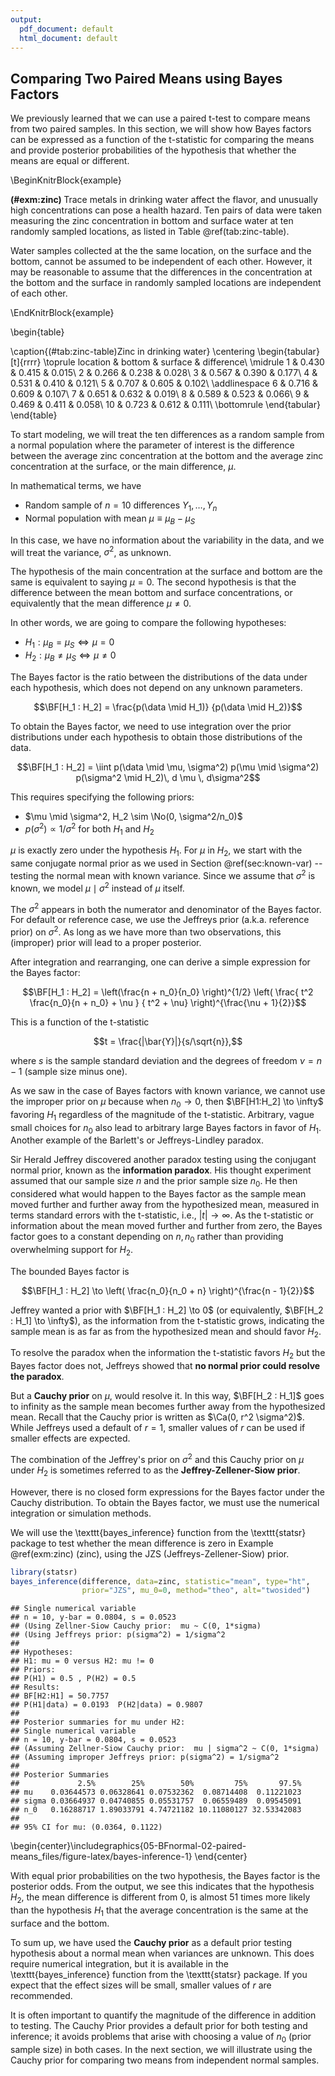 ```yaml
---
output:
  pdf_document: default
  html_document: default
---
```

## Comparing Two Paired Means using Bayes Factors

We previously learned that we can use a paired t-test to compare means from two paired samples. In this section, we will show how Bayes factors can be expressed as a function of the t-statistic for comparing the means and provide posterior probabilities of the hypothesis that whether the means are equal or different.

\BeginKnitrBlock{example}<div class="example"><span class="example" id="exm:zinc"><strong>(\#exm:zinc) </strong></span>Trace metals in drinking water affect the flavor, and unusually high concentrations can pose a health hazard. Ten pairs of data were taken measuring the zinc concentration in bottom and surface water at ten randomly sampled locations, as listed in Table \@ref(tab:zinc-table).

Water samples collected at the the same location, on the surface and the bottom, cannot be assumed to be independent of each other. However, it may be reasonable to assume that the differences in the concentration at the bottom and the surface in randomly sampled locations are independent of each other.</div>\EndKnitrBlock{example}

\begin{table}

\caption{(\#tab:zinc-table)Zinc in drinking water}
\centering
\begin{tabular}[t]{rrrr}
\toprule
location & bottom & surface & difference\\
\midrule
1 & 0.430 & 0.415 & 0.015\\
2 & 0.266 & 0.238 & 0.028\\
3 & 0.567 & 0.390 & 0.177\\
4 & 0.531 & 0.410 & 0.121\\
5 & 0.707 & 0.605 & 0.102\\
\addlinespace
6 & 0.716 & 0.609 & 0.107\\
7 & 0.651 & 0.632 & 0.019\\
8 & 0.589 & 0.523 & 0.066\\
9 & 0.469 & 0.411 & 0.058\\
10 & 0.723 & 0.612 & 0.111\\
\bottomrule
\end{tabular}
\end{table}

To start modeling, we will treat the ten differences as a random sample from a normal population where the parameter of interest is the difference between the average zinc concentration at the bottom and the average zinc concentration at the surface, or the main difference, $\mu$.

In mathematical terms, we have

* Random sample of $n= 10$ differences $Y_1, \ldots, Y_n$
* Normal population with mean $\mu \equiv  \mu_B - \mu_S$

In this case, we have no information about the variability in the data, and we will treat the variance, $\sigma^2$, as unknown.

The hypothesis of the main concentration at the surface and bottom are the same is equivalent to saying $\mu = 0$. The second hypothesis is that the difference between the mean bottom and surface concentrations, or equivalently that the mean difference $\mu \neq 0$.

In other words, we are going to compare the following hypotheses:

* $H_1: \mu_B = \mu_S  \Leftrightarrow \mu = 0$
* $H_2: \mu_B \neq \mu_S \Leftrightarrow \mu  \neq 0$

The Bayes factor is the ratio between the distributions  of the data
under each hypothesis, which does not depend on any unknown parameters.

$$\BF[H_1 : H_2] = \frac{p(\data \mid H_1)} {p(\data \mid H_2)}$$

To obtain the Bayes factor, we need to use integration over the prior distributions under each hypothesis to obtain those distributions of the data.

$$\BF[H_1 : H_2] = \iint p(\data \mid \mu, \sigma^2) p(\mu \mid \sigma^2) p(\sigma^2 \mid H_2)\, d \mu \, d\sigma^2$$

This requires specifying the following priors:

* $\mu \mid \sigma^2, H_2 \sim \No(0, \sigma^2/n_0)$
* $p(\sigma^2) \propto 1/\sigma^2$ for both $H_1$ and $H_2$

$\mu$ is exactly zero under the hypothesis $H_1$. For $\mu$ in $H_2$, we start with the same conjugate normal prior as we used in Section \@ref(sec:known-var) -- testing the normal mean with known variance. Since we assume that $\sigma^2$ is known, we model $\mu \mid \sigma^2$ instead of $\mu$ itself.

The $\sigma^2$ appears in both the numerator and denominator of the Bayes factor. For default or reference case, we use the Jeffreys prior (a.k.a. reference prior) on $\sigma^2$. As long as we have more than two observations, this (improper) prior will lead to a proper posterior.

After integration and rearranging, one can derive a simple expression for the Bayes factor:

$$\BF[H_1 : H_2] = \left(\frac{n + n_0}{n_0} \right)^{1/2} \left(
  \frac{ t^2  \frac{n_0}{n + n_0} + \nu }
  { t^2  + \nu} \right)^{\frac{\nu + 1}{2}}$$

This is a function of the t-statistic

$$t = \frac{|\bar{Y}|}{s/\sqrt{n}},$$

where $s$ is the sample standard deviation and the degrees of freedom $\nu = n-1$ (sample size minus one).

As we saw in the case of Bayes factors with known variance, we cannot use the improper prior on $\mu$ because when $n_0 \to 0$, then $\BF[H1:H_2] \to \infty$ favoring $H_1$ regardless of the magnitude of the t-statistic. Arbitrary, vague small choices for $n_0$ also lead to arbitrary large Bayes factors in favor of $H_1$. Another example of the Barlett's or Jeffreys-Lindley paradox.

Sir Herald Jeffrey discovered another paradox testing using the conjugant normal prior, known as the **information paradox**. His thought experiment assumed that our sample size $n$ and the prior sample size $n_0$. He then considered what would happen to the Bayes factor as the sample mean moved further and further away from the hypothesized mean, measured in terms standard errors with the t-statistic, i.e., $|t| \to \infty$. As the t-statistic or information about the mean moved further and further from zero, the Bayes factor goes to a constant depending on $n, n_0$ rather than providing overwhelming support for $H_2$.

The bounded Bayes factor is

$$\BF[H_1 : H_2] \to \left( \frac{n_0}{n_0 + n}  \right)^{\frac{n - 1}{2}}$$

Jeffrey wanted a prior with $\BF[H_1 : H_2] \to 0$ (or equivalently, $\BF[H_2 : H_1] \to \infty$), as the information from the t-statistic grows, indicating the sample mean is as far as from the hypothesized mean and should favor $H_2$.

To resolve the paradox when the information the t-statistic favors $H_2$ but the Bayes factor does not, Jeffreys showed that **no normal prior could resolve the paradox**.

But a **Cauchy prior** on $\mu$, would resolve it. In this way, $\BF[H_2 : H_1]$ goes to infinity as the sample mean becomes further away from the hypothesized mean. Recall that the Cauchy prior is written as $\Ca(0, r^2 \sigma^2)$. While Jeffreys used a default of $r = 1$, smaller values of $r$ can be used if smaller effects are expected.

The combination of the Jeffrey's prior on $\sigma^2$ and this Cauchy prior on $\mu$ under $H_2$ is sometimes referred to as the **Jeffrey-Zellener-Siow prior**.

However, there is no closed form expressions for the Bayes factor under the Cauchy distribution. To obtain the Bayes factor, we must use the
numerical integration or simulation methods.

We will use the \texttt{bayes$\_$inference} function from the \texttt{statsr} package to test whether the mean difference is zero in Example \@ref(exm:zinc) (zinc), using the JZS (Jeffreys-Zellener-Siow) prior.


```r
library(statsr)
bayes_inference(difference, data=zinc, statistic="mean", type="ht",
                prior="JZS", mu_0=0, method="theo", alt="twosided")
```

```
## Single numerical variable
## n = 10, y-bar = 0.0804, s = 0.0523
## (Using Zellner-Siow Cauchy prior:  mu ~ C(0, 1*sigma)
## (Using Jeffreys prior: p(sigma^2) = 1/sigma^2
## 
## Hypotheses:
## H1: mu = 0 versus H2: mu != 0
## Priors:
## P(H1) = 0.5 , P(H2) = 0.5
## Results:
## BF[H2:H1] = 50.7757
## P(H1|data) = 0.0193  P(H2|data) = 0.9807 
## 
## Posterior summaries for mu under H2:
## Single numerical variable
## n = 10, y-bar = 0.0804, s = 0.0523
## (Assuming Zellner-Siow Cauchy prior:  mu | sigma^2 ~ C(0, 1*sigma)
## (Assuming improper Jeffreys prior: p(sigma^2) = 1/sigma^2
## 
## Posterior Summaries
##             2.5%        25%        50%         75%       97.5%
## mu    0.03644573 0.06328641 0.07532362  0.08714408  0.11221023
## sigma 0.03664937 0.04740855 0.05531757  0.06559489  0.09545091
## n_0   0.16288717 1.89033791 4.74721182 10.11080127 32.53342083
## 
## 95% CI for mu: (0.0364, 0.1122)
```



\begin{center}\includegraphics{05-BFnormal-02-paired-means_files/figure-latex/bayes-inference-1} \end{center}

With equal prior probabilities on the two hypothesis, the Bayes factor is the posterior odds. From the output, we see this indicates that the hypothesis $H_2$, the mean difference is different from 0, is almost 51 times more likely than the hypothesis $H_1$ that the average concentration is the same at the surface and the bottom.

To sum up, we have used the **Cauchy prior** as a default prior testing hypothesis about a normal mean when variances are unknown. This does require numerical integration, but it is available in the \texttt{bayes$\_$inference} function from the \texttt{statsr} package. If you expect that the effect sizes will be small, smaller values of $r$ are recommended.

It is often important to quantify the magnitude of the difference in addition to testing. The Cauchy Prior provides a default prior for both testing and inference; it avoids problems that arise with choosing a value of $n_0$ (prior sample size) in both cases. In the next section, we will illustrate using the Cauchy prior for comparing two means from independent normal samples.

